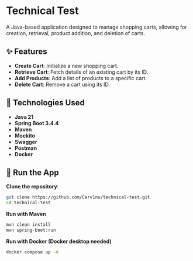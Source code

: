 # Technical Test

A Java-based application designed to manage shopping carts, allowing for creation, retrieval, product addition, and deletion of carts.

## ✨ Features

- **Create Cart**: Initialize a new shopping cart.
- **Retrieve Cart**: Fetch details of an existing cart by its ID.
- **Add Products**: Add a list of products to a specific cart.
- **Delete Cart**: Remove a cart using its ID.

## 🧰 Technologies Used

- **Java 21**
- **Spring Boot 3.4.4**
- **Maven**
- **Mockito**
- **Swagger**
- **Postman**
- **Docker**

## 🚀 Run the App

**Clone the repository**:

   ```bash
   git clone https://github.com/Cerv1no/technical-test.git
   cd technical-test
   ```
**Run with Maven**
   ```bash
   mvn clean install
   mvn spring-boot:run
   ```
**Run with Docker (Docker desktop needed)**
  ```bash
  docker compose up -d
  ```

